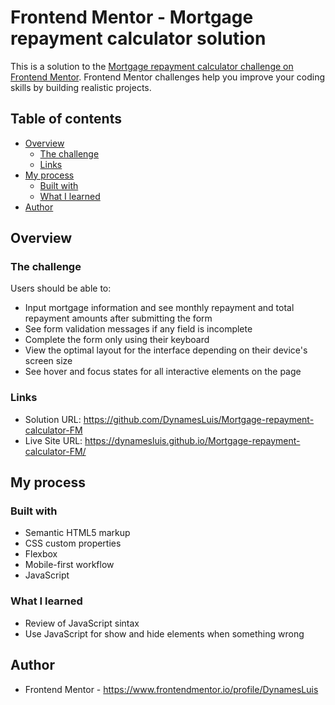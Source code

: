 # Frontend Mentor - Mortgage repayment calculator solution

This is a solution to the [Mortgage repayment calculator challenge on Frontend Mentor](https://www.frontendmentor.io/challenges/mortgage-repayment-calculator-Galx1LXK73). Frontend Mentor challenges help you improve your coding skills by building realistic projects. 

## Table of contents

- [Overview](#overview)
  - [The challenge](#the-challenge)
  - [Links](#links)
- [My process](#my-process)
  - [Built with](#built-with)
  - [What I learned](#what-i-learned)
- [Author](#author)

## Overview

### The challenge

Users should be able to:

- Input mortgage information and see monthly repayment and total repayment amounts after submitting the form
- See form validation messages if any field is incomplete
- Complete the form only using their keyboard
- View the optimal layout for the interface depending on their device's screen size
- See hover and focus states for all interactive elements on the page

### Links

- Solution URL: https://github.com/DynamesLuis/Mortgage-repayment-calculator-FM
- Live Site URL: https://dynamesluis.github.io/Mortgage-repayment-calculator-FM/

## My process

### Built with

- Semantic HTML5 markup
- CSS custom properties
- Flexbox
- Mobile-first workflow
- JavaScript

### What I learned

- Review of JavaScript sintax
- Use JavaScript for show and hide elements when something wrong

## Author

- Frontend Mentor - https://www.frontendmentor.io/profile/DynamesLuis
